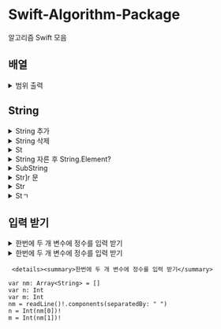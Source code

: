 # Swift-Algorithm-Package

알고리즘 Swift 모음

## 배열

<details><summary>범위 출력</summary>

~~~

~~~

</details>

## String

<details><summary>String 추가</summary>

~~~

~~~

</details>

<details><summary>String 삭제</summary>

~~~

~~~

</details>

<details><summary>St</summary>

~~~

~~~

</details>

<details><summary>String 자른 후 String.Element?</summary>

~~~

~~~

</details>

<details><summary>SubString</summary>

~~~

~~~

</details>

<details><summary>Str]r 문</summary>

~~~

~~~

</details>

<details><summary>Str</summary>

~~~

~~~

</details>

<details><summary>Stㄱ</summary>

~~~

~~~

</details>

## 입력 받기

<details><summary>한번에 두 개 변수에 정수를 입력 받기</summary>
  ~~~
  var input = readLine()!.split(separator: " ").map { Int($0)! }
var n = input[0]
var k = input[1]
  ~~~
  </details>
  <details><summary>한번에 두 개 변수에 정수를 입력 받기</summary>
  ~~~
 var nm: Array<String> = []
var n: Int
var m: Int
nm = readLine()!.components(separatedBy: " ")
n = Int(nm[0])!
m = Int(nm[1])!
  ~~~
  </details>
    
     <details><summary>한번에 두 개 변수에 정수를 입력 받기</summary>
  ~~~
 var nm: Array<String> = []
var n: Int
var m: Int
nm = readLine()!.components(separatedBy: " ")
n = Int(nm[0])!
m = Int(nm[1])!
  ~~~

</details>
